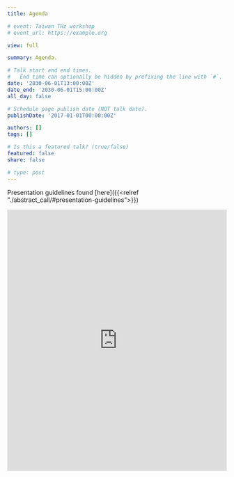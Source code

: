 ```yaml
---
title: Agenda

# event: Taiwan THz workshop
# event_url: https://example.org

view: full

summary: Agenda.

# Talk start and end times.
#   End time can optionally be hidden by prefixing the line with `#`.
date: '2030-06-01T13:00:00Z'
date_end: '2030-06-01T15:00:00Z'
all_day: false

# Schedule page publish date (NOT talk date).
publishDate: '2017-01-01T00:00:00Z'

authors: []
tags: []

# Is this a featured talk? (true/false)
featured: false
share: false

# type: post
---
```


Presentation guidelines found [here]({{<relref "./abstract_call/#presentation-guidelines">}})

<div2>



<iframe class="map" src="https://docs.google.com/spreadsheets/d/e/2PACX-1vRBGFzU045gRSzdo-0-edoaNn6dOd_hK5jWsE9kRGvcVqlINBCbZUgazTx7zRCwshYma1pLW3Ha3cI3/pubhtml?gid=0&amp;single=true&amp;widget=false&amp;headers=false&amp;chrome=false"  width="100%" height="600px" style="border:0;" loading="lazy"></iframe>



</div2>
